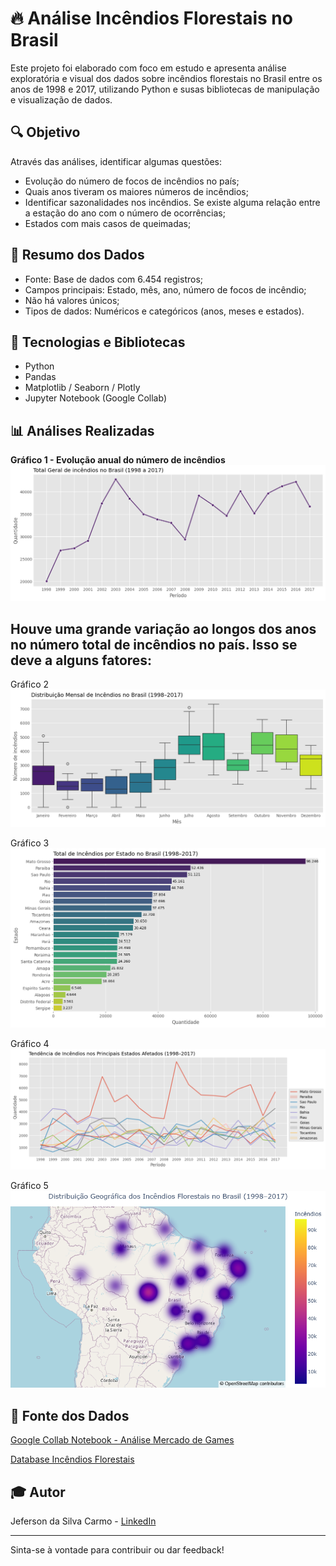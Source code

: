 # 🔥 Análise Incêndios Florestais no Brasil

Este projeto foi  elaborado com foco em estudo e apresenta análise exploratória e visual dos dados sobre incêndios florestais no Brasil entre os anos de 1998 e 2017, utilizando Python e susas bibliotecas de manipulação e visualização de dados.

## 🔍 Objetivo

Através das análises, identificar algumas questões:
- Evolução do número de focos de incêndios no país;
- Quais anos tiveram os maiores números de incêndios;
- Identificar sazonalidades nos incêndios. Se existe alguma relação entre a estação do ano com o número de ocorrências;
- Estados com mais casos de queimadas;

## 📌 Resumo dos Dados
- Fonte: Base de dados com 6.454 registros;
- Campos principais: Estado, mês, ano, número de focos de incêndio;
- Não há valores únicos;
- Tipos de dados: Numéricos e categóricos (anos, meses e estados).

## 🧰 Tecnologias e Bibliotecas

- Python
- Pandas
- Matplotlib / Seaborn / Plotly
- Jupyter Notebook (Google Collab)

## 📊 Análises Realizadas

**Gráfico 1 - Evolução anual do número de incêndios**
![Foto do Gráfico 1](https://github.com/jefersoncarmoo/analise-incendios-florestais-brasil/blob/main/Gr%C3%A1ficos/An%C3%A1lise%20Inc%C3%AAndios%20Florestais%20-%20Gr%C3%A1fico%201.png?raw=true)

Houve uma grande variação ao longos dos anos no número total de incêndios no país. Isso se deve a alguns fatores:
- 

Gráfico 2
![Foto do Gráfico 2](https://github.com/jefersoncarmoo/analise-incendios-florestais-brasil/blob/main/Gr%C3%A1ficos/An%C3%A1lise%20Inc%C3%AAndios%20Florestais%20-%20Gr%C3%A1fico%202.png?raw=true)

Gráfico 3
![Foto do Gráfico 3](https://github.com/jefersoncarmoo/analise-incendios-florestais-brasil/blob/main/Gr%C3%A1ficos/An%C3%A1lise%20Inc%C3%AAndios%20Florestais%20-%20Gr%C3%A1fico%203.png?raw=true)

Gráfico 4
![Foto do Gráfico 4](https://raw.githubusercontent.com/jefersoncarmoo/analise-incendios-florestais-brasil/c2d2ea722f38d0dfbd1647f0a9a6a9fa95eb8703/Gr%C3%A1ficos/An%C3%A1lise%20Inc%C3%AAndios%20Florestais%20-%20Gr%C3%A1fico%204.png)

Gráfico 5
![Foto do Gráfico 5](https://github.com/jefersoncarmoo/analise-incendios-florestais-brasil/blob/main/Gr%C3%A1ficos/An%C3%A1lise%20Inc%C3%AAndios%20Florestais%20-%20Gr%C3%A1fico%205.png?raw=true)




## 📅 Fonte dos Dados
[Google Collab Notebook - Análise Mercado de Games](https://colab.research.google.com/drive/1I8owWjblywW-w54TAn9us-6pa9vEl-3E?usp=sharing)

[Database Incêndios Florestais](https://github.com/jefersoncarmoo/analise-incendios-florestais-brasil/blob/main/Dados_Indendio.csv)


## 🎓 Autor

Jeferson da Silva Carmo - [LinkedIn](https://www.linkedin.com/in/jefersondasilvacarmo)

---

Sinta-se à vontade para contribuir ou dar feedback!
<!---
## 📁 Como executar

1. Clone este repositório:

```bash
git clone https://github.com/jefersoncarmoo/analise-vendas-games.git
```

2. Instale as dependências:

```bash
pip install -r requirements.txt
```

3. Execute o notebook: Abra o arquivo `.ipynb` no Jupyter Notebook ou JupyterLab

## 📅 Fonte dos Dados

[Kaggle - Video Games Sales Dataset](https://www.kaggle.com/datasets/sidtwr/videogames-sales-dataset)

## 🎓 Autor

Jeferson da Silva Carmo - [LinkedIn](https://www.linkedin.com/in/jefersondasilvacarmo)

---
